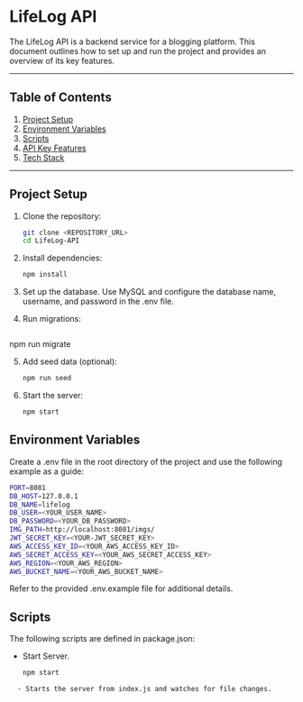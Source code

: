 # LifeLog API

The LifeLog API is a backend service for a blogging platform. This document outlines how to set up and run the project and provides an overview of its key features.

---

## Table of Contents
1. [Project Setup](#project-setup)
2. [Environment Variables](#environment-variables)
3. [Scripts](#scripts)
4. [API Key Features](#api-key-features)
5. [Tech Stack](#tech-stack)

---

## Project Setup

1. Clone the repository:
   ```bash
   git clone <REPOSITORY_URL>
   cd LifeLog-API
   
2. Install dependencies:
   ```bash
   npm install

3. Set up the database. Use MySQL and configure the database name, username, and password in the .env file.

4. Run migrations:
   ```bash
  npm run migrate

5. Add seed data (optional):
   ```bash
   npm run seed

6. Start the server:
   ```bash
   npm start

## Environment Variables
Create a .env file in the root directory of the project and use the following example as a guide:
   ```bash
   PORT=8081
   DB_HOST=127.0.0.1
   DB_NAME=lifelog
   DB_USER=<YOUR_USER_NAME>
   DB_PASSWORD=<YOUR_DB_PASSWORD>
   IMG_PATH=http://localhost:8081/imgs/
   JWT_SECRET_KEY=<YOUR-JWT_SECRET_KEY>
   AWS_ACCESS_KEY_ID=<YOUR_AWS_ACCESS_KEY_ID>
   AWS_SECRET_ACCESS_KEY=<YOUR_AWS_SECRET_ACCESS_KEY>
   AWS_REGION=<YOUR_AWS_REGION>
   AWS_BUCKET_NAME=<YOUR_AWS_BUCKET_NAME>
```
Refer to the provided .env.example file for additional details.

## Scripts
The following scripts are defined in package.json:
- Start Server.
    ```bash
    npm start
```
  - Starts the server from index.js and watches for file changes.


